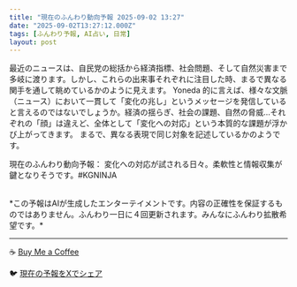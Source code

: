 ```yaml
---
title: "現在のふんわり動向予報 2025-09-02 13:27"
date: "2025-09-02T13:27:12.000Z"
tags: [ふんわり予報, AI占い, 日常]
layout: post
---
```


最近のニュースは、自民党の総括から経済指標、社会問題、そして自然災害まで多岐に渡ります。しかし、これらの出来事それぞれに注目した時、まるで異なる関手を通して眺めているかのように見えます。  Yoneda 的に言えば、様々な文脈（ニュース）において一貫して「変化の兆し」というメッセージを発信していると言えるのではないでしょうか。経済の揺らぎ、社会の課題、自然の脅威…それぞれの「顔」は違えど、全体として「変化への対応」という本質的な課題が浮かび上がってきます。  まるで、異なる表現で同じ対象を記述しているかのようです。

現在のふんわり動向予報：
変化への対応が試される日々。柔軟性と情報収集が鍵となりそうです。#KGNINJA

<br>
*この予報はAIが生成したエンターテイメントです。内容の正確性を保証するものではありません。ふんわり一日に４回更新されます。みんなにふんわり拡散希望です。*

---
☕️ [Buy Me a Coffee](https://www.buymeacoffee.com/kgninja)

🐦 [現在の予報をXでシェア](https://twitter.com/intent/tweet?text=%E7%8F%BE%E5%9C%A8%E3%81%AE%E3%81%B5%E3%82%93%E3%82%8F%E3%82%8A%E4%BA%88%E5%A0%B1%3A%20%E3%80%8C%E6%9C%80%E8%BF%91%E3%81%AE%E3%83%8B%E3%83%A5%E3%83%BC%E3%82%B9%E3%81%AF%E3%80%81%E8%87%AA%E6%B0%91%E5%85%9A%E3%81%AE%E7%B7%8F%E6%8B%AC%E3%81%8B%E3%82%89%E7%B5%8C%E6%B8%88%E6%8C%87%E6%A8%99%E3%80%81%E7%A4%BE%E4%BC%9A%E5%95%8F%E9%A1%8C%E3%80%81%E3%81%9D%E3%81%97%E3%81%A6%E8%87%AA%E7%84%B6%E7%81%BD%E5%AE%B3%E3%81%BE%E3%81%A7%E5%A4%9A%E5%B2%90%E3%81%AB%E6%B8%A1%E3%82%8A%E3%81%BE%E3%81%99%E3%80%82%E3%80%8D%23KGNINJA%20%E7%B6%9A%E3%81%8D%E3%81%AF%E3%83%96%E3%83%AD%E3%82%B0%E3%81%A7%EF%BC%81%F0%9F%91%87&url=https%3A%2F%2Fkg-ninja.github.io%2FFunwariyoso%2F)
